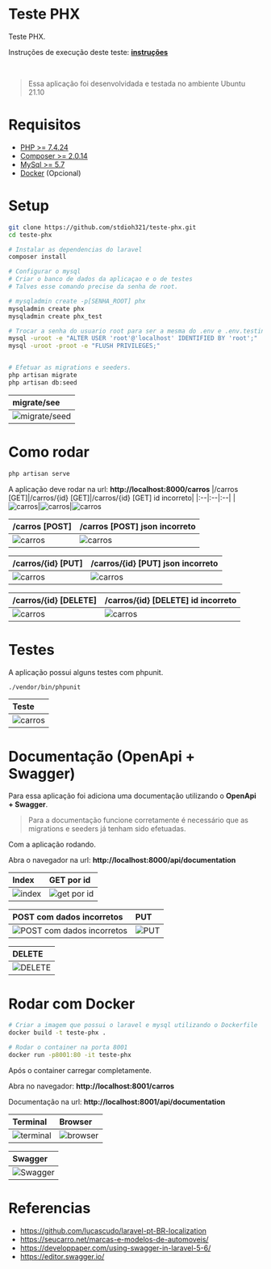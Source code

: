 # Teste PHX
Teste PHX.

Instruções de execução deste teste: **[instruções](./docs/etapa_final.txt)**

 <br />  

> Essa aplicação foi desenvolvidada e testada no ambiente Ubuntu 21.10
# Requisitos
* [PHP >= 7.4.24](https://www.php.net/downloads.php)
* [Composer >= 2.0.14](https://getcomposer.org/download/)
* [MySql >= 5.7](https://www.mysql.com/downloads/)
* [Docker](https://docs.docker.com/get-docker/) (Opcional)



# Setup
```sh
git clone https://github.com/stdioh321/teste-phx.git
cd teste-phx

# Instalar as dependencias do laravel
composer install

# Configurar o mysql
# Criar o banco de dados da aplicaçao e o de testes
# Talves esse comando precise da senha de root.

# mysqladmin create -p[SENHA_ROOT] phx
mysqladmin create phx
mysqladmin create phx_test

# Trocar a senha do usuario root para ser a mesma do .env e .env.testing
mysql -uroot -e "ALTER USER 'root'@'localhost' IDENTIFIED BY 'root';"  
mysql -uroot -proot -e "FLUSH PRIVILEGES;"


# Efetuar as migrations e seeders.
php artisan migrate
php artisan db:seed
```
|migrate/see|
|:--|
|![migrate/seed](./docs/screenshoot_08.png)|


# Como rodar
```sh
php artisan serve
```
A aplicação deve rodar na url: **http://localhost:8000/carros**
|/carros [GET]|/carros/{id} [GET]|/carros/{id} [GET] id incorreto|
|:--|:--|:--|
|![carros](./docs/screenshoot_01.png)|![carros](./docs/screenshoot_02.png)|![carros](./docs/screenshoot_09.png)

|/carros [POST]|/carros [POST] json incorreto|
|:--|:--|
|![carros](./docs/screenshoot_03.png)|![carros](./docs/screenshoot_04.png)

|/carros/{id} [PUT]|/carros/{id} [PUT] json incorreto|
|:--|:--|
|![carros](./docs/screenshoot_05.png)|![carros](./docs/screenshoot_10.png)

|/carros/{id} [DELETE]|/carros/{id} [DELETE] id incorreto|
|:--|:--|
|![carros](./docs/screenshoot_06.png)|![carros](./docs/screenshoot_11.png)

# Testes
A aplicação possui alguns testes com phpunit.

```sh
./vendor/bin/phpunit
```
|Teste|
|:---|
|![carros](./docs/screenshoot_07.png)|


# Documentação (OpenApi + Swagger)
Para essa aplicação foi adiciona uma documentação utilizando o **OpenApi + Swagger**.

> Para a documentação funcione corretamente é necessário que as migrations e seeders já tenham sido efetuadas.

Com a aplicação rodando.

Abra o navegador na url: **http://localhost:8000/api/documentation**


|Index|GET por id|
|:--|:--|
|![index](./docs/screenshoot_14.png)|![get por id](./docs/screenshoot_15.png)

|POST com dados incorretos|PUT|
|:--|:--|
|![POST com dados incorretos](./docs/screenshoot_16.png)|![PUT](./docs/screenshoot_17.png)|


|DELETE|
|:--| 
|![DELETE](./docs/screenshoot_18.png)|

# Rodar com Docker

```sh
# Criar a imagem que possui o laravel e mysql utilizando o Dockerfile
docker build -t teste-phx .

# Rodar o container na porta 8001
docker run -p8001:80 -it teste-phx
```
Após o container carregar completamente.


Abra no navegador: **http://localhost:8001/carros**

Documentação na url: **http://localhost:8001/api/documentation**


|Terminal|Browser|
|:---|:---|
|![terminal](docs/screenshoot_12.png)|![browser](docs/screenshoot_13.png)

|Swagger|
|:---|
|![Swagger](docs/screenshoot_19.png)|

# Referencias
* https://github.com/lucascudo/laravel-pt-BR-localization
* https://seucarro.net/marcas-e-modelos-de-automoveis/
* https://developpaper.com/using-swagger-in-laravel-5-6/
* https://editor.swagger.io/